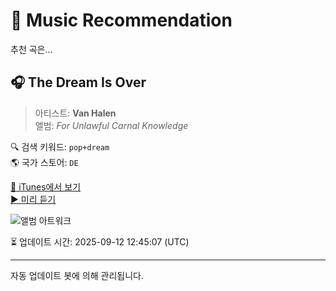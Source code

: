 
# 🎵 Music Recommendation

추천 곡은...

## 🎧 The Dream Is Over  
> 아티스트: **Van Halen**  
> 앨범: _For Unlawful Carnal Knowledge_  

🔍 검색 키워드: `pop+dream`  
🌎 국가 스토어: `DE`

[🔗 iTunes에서 보기](https://music.apple.com/de/album/the-dream-is-over/368011586?i=368011668&uo=4)  
[▶️ 미리 듣기](https://audio-ssl.itunes.apple.com/itunes-assets/AudioPreview125/v4/61/03/df/6103dfe1-4cda-3781-1a66-762d0fbb30a6/mzaf_1052847316953233718.plus.aac.p.m4a)

![앨범 아트워크](https://is1-ssl.mzstatic.com/image/thumb/Music/79/e8/b9/mzi.btyrgpzm.jpg/100x100bb.jpg)

⏳ 업데이트 시간: 2025-09-12 12:45:07 (UTC)

---
자동 업데이트 봇에 의해 관리됩니다.
